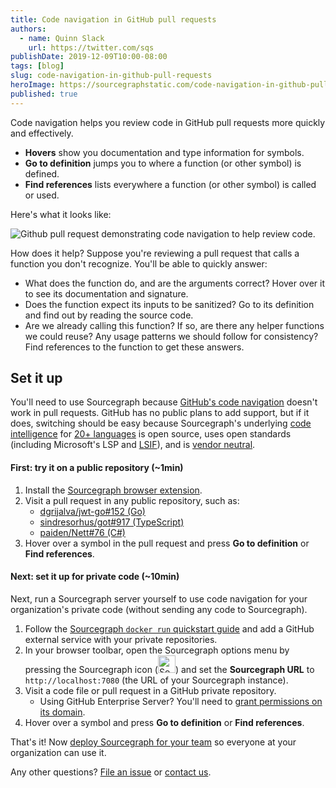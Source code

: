 ```yaml
---
title: Code navigation in GitHub pull requests
authors:
  - name: Quinn Slack
    url: https://twitter.com/sqs
publishDate: 2019-12-09T10:00-08:00
tags: [blog]
slug: code-navigation-in-github-pull-requests
heroImage: https://sourcegraphstatic.com/code-navigation-in-github-pull-requests-typescript-hover-hero.png
published: true
---
```


Code navigation helps you review code in GitHub pull requests more quickly and effectively.

- **Hovers** show you documentation and type information for symbols.
- **Go to definition** jumps you to where a function (or other symbol) is defined.
- **Find references** lists everywhere a function (or other symbol) is called or used.

Here's what it looks like:

<img src="https://sourcegraphstatic.com/code-navigation-in-github-pull-requests-typescript-hover.png" alt="Github pull request demonstrating code navigation to help review code."/>

How does it help? Suppose you're reviewing a pull request that calls a function you don't recognize. You'll be able to quickly answer:

- What does the function do, and are the arguments correct? Hover over it to see its documentation and signature.
- Does the function expect its inputs to be sanitized? Go to its definition and find out by reading the source code.
- Are we already calling this function? If so, are there any helper functions we could reuse? Any usage patterns we should follow for consistency? Find references to the function to get these answers.

## Set it up

You'll need to use Sourcegraph because [GitHub's code navigation](https://help.github.com/en/github/managing-files-in-a-repository/navigating-code-on-github) doesn't work in pull requests. GitHub has no public plans to add support, but if it does, switching should be easy because Sourcegraph's underlying [code intelligence](https://docs.sourcegraph.com/code_intelligence) for [20+ languages](https://sourcegraph.com/extensions?query=category%3A%22Programming+languages%22) is open source, uses open standards (including Microsoft's LSP and [LSIF](https://docs.sourcegraph.com/code_intelligence/explanations/precise_code_intelligence)), and is [vendor neutral](https://about.gitlab.com/blog/2019/11/12/sourcegraph-code-intelligence-integration-for-gitlab/).

#### First: try it on a public repository (~1min)

1. Install the [Sourcegraph browser extension](https://docs.sourcegraph.com/integration/browser_extension).
1. Visit a pull request in any public repository, such as:
   - [dgrijalva/jwt-go#152 (Go)](https://github.com/dgrijalva/jwt-go/pull/152/files#diff-f615844d3497ff38db57e459d6ef657bL48)
   - [sindresorhus/got#917 (TypeScript)](https://github.com/sindresorhus/got/pull/917/files#diff-02301bc46e8b878f10e9a8339efb7de7R176)
   - [paiden/Nett#76 (C#)](https://github.com/paiden/Nett/pull/76/files#diff-e969e1315b2cb01bab80b2860be0d87eR52)
1. Hover over a symbol in the pull request and press **Go to definition** or **Find references**.

#### Next: set it up for private code (~10min)

Next, run a Sourcegraph server yourself to use code navigation for your organization's private code (without sending any code to Sourcegraph).

1. Follow the [Sourcegraph `docker run` quickstart guide](http://docs.sourcegraph.com/#quickstart) and add a GitHub external service with your private repositories.
1. In your browser toolbar, open the Sourcegraph options menu by pressing the Sourcegraph icon (<img src="https://about.sourcegraph.com/sourcegraph-mark.png" width=28 height=28 style="border:0" alt="Sourcegraph icon" />) and set the **Sourcegraph URL** to `http://localhost:7080` (the URL of your Sourcegraph instance).
1. Visit a code file or pull request in a GitHub private repository.
   - Using GitHub Enterprise Server? You'll need to [grant permissions on its domain](https://docs.sourcegraph.com/integration/github#browser-extension).
1. Hover over a symbol and press **Go to definition** or **Find references**.

That's it! Now [deploy Sourcegraph for your team](https://docs.sourcegraph.com/admin) so everyone at your organization can use it.

Any other questions? [File an issue](https://github.com/sourcegraph/sourcegraph/issues) or [contact us](https://about.sourcegraph.com/contact).

